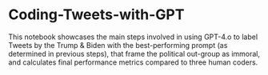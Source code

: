 # Coding-Tweets-with-GPT
This notebook showcases the main steps involved in using GPT-4.o to label Tweets by the Trump &amp; Biden with the best-performing prompt (as determined in previous steps), that frame the political out-group as immoral, and calculates final performance metrics compared to three human coders.

